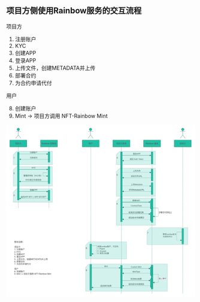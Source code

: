 ## 项目方侧使用Rainbow服务的交互流程

项目方
1. 注册账户
2. KYC
3. 创建APP
4. 登录APP
5. 上传文件，创建METADATA并上传
6. 部署合约
7. 为合约申请代付

用户

8. 创建账户
9. Mint -> 项目方调用 NFT-Rainbow Mint

![流程图](./cross_function.drawio.png)
